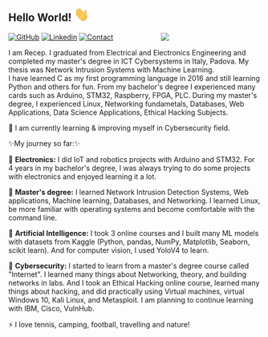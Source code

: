 <h2> Hello World! <img src="https://raw.githubusercontent.com/ABSphreak/ABSphreak/master/gifs/Hi.gif" width="30px"></h2>

<img align="right" src="https://github.com/rajput2107/rajput2107/blob/master/Assets/Developer.gif" width='200'/>

[![GitHub](https://img.shields.io/badge/SUPPORT%20AT-GITHUB-blue?style=for-the-badge&logo=github)](https://github.com/recepbalibey) [![Linkedin](https://img.shields.io/badge/MY%20PROFILE-Linkedin-blue?style=for-the-badge&logo=github)](https://www.linkedin.com/in/recepbalibey/) 
 [![Contact](https://img.shields.io/badge/CONTACT-GMAIL-yellow?style=for-the-badge&logo=gmail&logoColor=white)](mailto:recepbalibey@gmail.com)
 
I am Recep. I graduated from Electrical and Electronics Engineering and completed my master's degree in ICT Cybersystems in Italy, Padova. My thesis was Network Intrusion Systems with Machine Learning.  
I have learned C as my first programming language in 2016 and still learning Python and others for fun. From my bachelor's degree I experienced many cards such as Arduino, STM32, Raspberry, FPGA, PLC. During my master's degree, I experienced Linux, Networking fundametals, Databases, Web Applications, Data Science Applications, Ethical Hacking Subjects. 

🌱 I am currently learning & improving myself in Cybersecurity field.

✨My journey so far:✨

🔭 **Electronics:** I did IoT and robotics projects with Arduino and STM32. For 4 years in my bachelor's degree, I was always trying to do some projects with electronics and enjoyed learning it a lot.

🔭 **Master's degree:** I learned Network Intrusion Detection Systems, Web applications, Machine learning, Databases, and Networking. I learned Linux, be more familiar with operating systems and become comfortable with the command line.

🔭 **Artificial Intelligence:** I took 3 online courses and I built many ML models with datasets from Kaggle (Python, pandas, NumPy, Matplotlib, Seaborn, scikit learn). And for computer vision, I used YoloV4 to learn.

🔭 **Cybersecurity:** I started to learn from a master's degree course called "Internet". I learned many things about Networking, theory, and building networks in labs. And I took an Ethical Hacking online course, learned many things about hacking, and did practically using Virtual machines, virtual Windows 10, Kali Linux, and Metasploit. I am planning to continue learning with IBM, Cisco, VulnHub. 

⚡ I love tennis, camping, football, travelling and nature!
